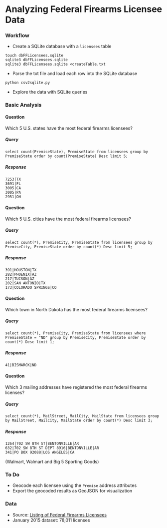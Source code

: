 # Analyzing Federal Firearms Licensee Data


### Workflow
* Create a SQLite database with a `licensees` table
```
touch dbFFLicensees.sqlite
sqlite3 dbFFLicensees.sqlite
sqlite3 dbFFLicensees.sqlite <createTable.txt
```
* Parse the txt file and load each row into the SQLite database
```
python csv2sqlite.py
```
* Explore the data with SQLite queries

### Basic Analysis
#### Question
Which 5 U.S. states have the most federal firearms licensees?

##### Query
```
select count(PremiseState), PremiseState from licensees group by PremiseState order by count(PremiseState) Desc limit 5;
```
##### Response
```
7253|TX
3691|FL
3005|CA
3005|PA
2951|OH
```

#### Question
Which 5 U.S. cities have the most federal firearms licensees?

##### Query
```
select count(*), PremiseCity, PremiseState from licensees group by PremiseCity, PremiseState order by count(*) Desc limit 5;
```

##### Response
```
391|HOUSTON|TX
282|PHOENIX|AZ
217|TUCSON|AZ
202|SAN ANTONIO|TX
173|COLORADO SPRINGS|CO
```

#### Question
Which town in North Dakota has the most federal firearms licensees?

##### Query
```
select count(*), PremiseCity, PremiseState from licensees where PremiseState = "ND" group by PremiseCity, PremiseState order by count(*) Desc limit 1;
```

##### Response
```
41|BISMARCK|ND
```

#### Question
Which 3 mailing addresses have registered the most federal firearms licenses?

##### Query
```
select count(*), MailStreet, MailCity, MailState from licensees group by MailStreet, MailCity, MailState order by count(*) Desc limit 3;
```

##### Response
```
1264|702 SW 8TH ST|BENTONVILLE|AR
632|702 SW 8TH ST DEPT 8916|BENTONVILLE|AR
341|PO BOX 92088|LOS ANGELES|CA
```
(Walmart, Walmart and Big 5 Sporting Goods)

### To Do
* Geocode each licensee using the `Premise` address attributes
* Export the geocoded results as GeoJSON for visualization

### Data
* Source: [Listing of Federal Firearms Licensees](http://www.atf.gov/content/firearms/firearms-industry/listing-FFLs)
* January 2015 dataset: 78,011 licenses
